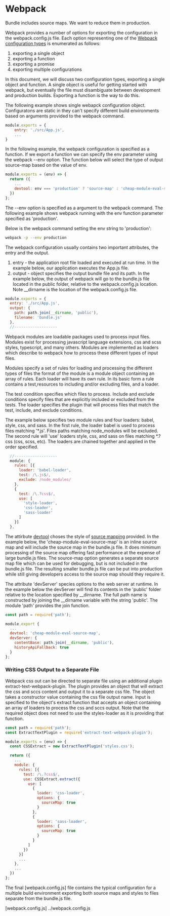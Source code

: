 
# Webpack

Bundle includes source maps. We want to reduce them in production.

Webpack provides a number of options for exporting the configuration in the webpack.config.js file. Each option representing one of the [Webpack configuration types] is enumerated as follows:

1. exporting a single object
2. exporting a function
3. exporting a promise
4. exporting multiple configurations

In this document, we will discuss two configuration types, exporting a single object and function. A single object is useful for getting started with webpack, but eventually the file must disambiguate between development and production builds. Exporting a function is the way to do this.

The following example shows single webapck configuration object. Configuratons are static in they can't specify different build environments based on arguments provided to the webpack command.

```javascript
module.exports = {
    entry: './src/App.js',
    ...
}
```

In the following example, the webpack configuration is specified as a function. If we export a function we can specify the env parameter using the webpack --env option. The function below will select the type of output source-map based on the value of env.

```javascript
module.exports = (env) => {
  return ({
    ...
    devtool: env === 'production' ? 'source-map' : 'cheap-module-eval-source-map',
  })
};
```

The --env option is specified as a argument to the webpack command. The following example shows webpack running with the env function parameter specified as 'production'.

Below is the webpack command setting the env string to 'production':
```bash
webpack -p --env production
```

The webpack configuration usually contains two important attributes, the entry and the output.

1. entry - the application root file loaded and executed at run time. In the example below, our application executes the App.js file.
2. output - object specifies the output bundle file and its path. In the example below, the output of webpack will go to the bundle.js file located in the public folder, relative to the webpack.config.js location. Note
__dirname is the location of the webpack.config.js file. 

```javascript
module.exports = {
  entry: './src/App.js',
  output: {
    path: path.join(__dirname, 'public'),
    filename: 'bundle.js'
  },
  //-------------------
```

Webpack modules are loadable packages used to process input files. Modules exist for processing javascript language extensions, css and scss styles, typescript, and many others. Modules are implemented as loaders which describe to webpack how to process these different types of input files.

Modules specify a set of rules for loading and processing the different types of files the format of the module is a module object containing an array of rules. Each loader will have its own rule. In its basic form a rule contains a test,resources to including and/or excluding files, and a loader.

The test condition specifies which files to process. Include and exclude conditions specify 
files that are explicitly included or excluded from the tests. The loader specifies the plugin that will process files that match the test, include, and exclude conditions.

The example below specifies two module rules and four loaders: babel, style, css, and sass. In the first rule, the loader babel is used to process files matching '*.js'. Files paths matching node_modules will be excluded. The second rule will 'use' loaders style, css, and sass on files matching *.?css (css, scss, etc). The loaders are chained together and applied in the order specified.
  

```javascript
  //-------------------
  module: {
    rules: [{
      loader: 'babel-loader',
      test: /\.js$/,
      exclude: /node_modules/
    },
    {
      test: /\.?css$/,
      use: [
        'style-loader',
        'css-loader',
        'sass-loader'
      ]
    }]
  },
```

  The attirbute [devtool] choses the style of [source mapping] provided. In the example below, the 'cheap-module-eval-source-map' is an inline source map and will include the source map in the bundle.js file. It does mimimum processing of the source map offering fast performance at the expense of large bundle.js files. The source-map option generates a separate source map file which can be used for debugging, but is not included
  in the bundle.js file. The resulting smaller bundle.js file can be put into production while still giving
  developers  access to the source map should they require it.

  The attribute 'devServer' species options to the web server at runtime. In the example below the devServer will find its contents in the 'public' folder relative to the location specified by __dirname. The full path name is constructed by joining the __dirname variable with the string 'public'. The module 'path' provides the join function.

```javascript
const path = require('path');

module.export {
  ...
  devtool: 'cheap-module-eval-source-map',
  devServer: {
    contentBase: path.join(__dirname, 'public'),
    historyApiFallback: true
  }
};
```
### Writing CSS Output to a Separate File

Webpack css out can be directed to separate file using an additional plugin extract-text-webpack-plugin. The plugin provides an object that will extract the css and sccs content and output it to a separate css file. The object takes a constructor value containing the css file output name. Input is specified to the object's extract function that accepts an object containing an array of loaders to process the css and sccs output. Note that the required object does not need to use the styles-loader as it is providing that function.

```javascript
const path = require('path');
const ExtractTextPlugin = require('extract-text-webpack-plugin');

module.exports = (env) => {
  const CSSExtract = new ExtractTextPlugin('styles.css');

  return ({
    ...
    module: {
      rules: [{
        test: /\.?css$/,
        use: CSSExtract.extract({
          use: [
            {
              loader: 'css-loader',
              options: {
                sourceMap: true
              }
            },
            {
              loader: 'sass-loader',
              options: {
                sourceMap: true
              }
            }
          ]
        })
      }]
      ...
    },
    ...
  })
};
```

The final [webpack.config.js] file contains the typical configuration for a multiple build environment exporting both source maps and styles to files separate from the bundle.js file.

[extract-text-webpack-plugin]: https://github.com/webpack-contrib/extract-text-webpack-plugin
[Webpack documentation website]: https://webpack.js.org
[source mapping]: https://survivejs.com/webpack/building/source-maps
[Webpack Configuration Types]: https://webpack.js.org/configuration/configuration-types
[Webpack How to Guides]: https://webpack.js.org/guides
[devtool]: https://webpack.js.org/configuration/devtool
[webpack.config.js] ../webpack.config.js
